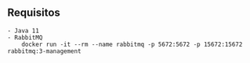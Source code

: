 ## Requisitos
    - Java 11
    - RabbitMQ 
        docker run -it --rm --name rabbitmq -p 5672:5672 -p 15672:15672 rabbitmq:3-management
